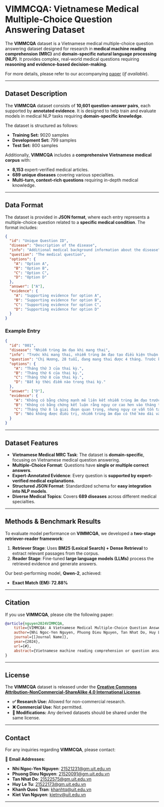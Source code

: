# **VIMMCQA: Vietnamese Medical Multiple-Choice Question Answering Dataset**

The **VIMMCQA** dataset is a Vietnamese medical multiple-choice question answering dataset designed for research in **medical machine reading comprehension (MRC)** and **domain-specific natural language processing (NLP)**. It provides complex, real-world medical questions requiring **reasoning and evidence-based decision-making**.

For more details, please refer to our accompanying [paper](#) (*if available*).

---

## **Dataset Description**

The **VIMMCQA** dataset consists of **10,601 question-answer pairs**, each supported by **annotated evidence**. It is designed to help train and evaluate models in medical NLP tasks requiring **domain-specific knowledge**.

The dataset is structured as follows:
- **Training Set:** 9020 samples 
- **Development Set:** 799 samples 
- **Test Set:** 800 samples 

Additionally, **VIMMCQA** includes a **comprehensive Vietnamese medical corpus** with:
- **8,153** expert-verified medical articles.
- **689 unique diseases** covering various specialties.
- **Multi-turn, context-rich questions** requiring in-depth medical knowledge.

---

## **Data Format**

The dataset is provided in **JSON format**, where each entry represents a multiple-choice question related to a **specific medical condition**. The format includes:

```json
{
  "id": "Unique Question ID",
  "disease": "Description of the disease",
  "info": "Additional medical background information about the disease",
  "question": "The medical question",
  "options": {
    "A": "Option A",
    "B": "Option B",
    "C": "Option C",
    "D": "Option D"
  },
  "answer": ["A"],
  "evidence": {
    "A": "Supporting evidence for option A",
    "B": "Supporting evidence for option B",
    "C": "Supporting evidence for option C",
    "D": "Supporting evidence for option D"
  }
}
```

### **Example Entry**
```json
{
  "id": "001",
  "disease": "Nhiễm trùng âm đạo khi mang thai",
  "info": "Trước khi mang thai, nhiễm trùng âm đạo tạo điều kiện thuận lợi cho vi khuẩn (E. coli, liên cầu khuẩn nhóm B) xâm nhập vào cơ thể. Những vi khuẩn này có thể tồn tại sâu bên trong trong suốt thai kỳ.",
  "question": "Chị Hương, 28 tuổi, đang mang thai được 4 tháng. Trước khi mang thai, chị đã được chẩn đoán mắc nhiễm trùng âm đạo. Nếu không được điều trị kịp thời, chị Hương có nguy cơ bị vỡ ối vào thời điểm nào trong thai kỳ?",
  "options": {
    "A": "Tháng thứ 3 của thai kỳ.",
    "B": "Tháng thứ 6 của thai kỳ.",
    "C": "Tháng thứ 8 của thai kỳ.",
    "D": "Bất kỳ thời điểm nào trong thai kỳ."
  },
  "answer": ["D"],
  "evidence": {
    "A": "Không có bằng chứng mạnh mẽ liên kết nhiễm trùng âm đạo trước khi mang thai với nguy cơ vỡ ối vào tháng thứ 3.",
    "B": "Không có bằng chứng kết luận rằng nguy cơ cao hơn vào tháng thứ 6.",
    "C": "Tháng thứ 8 là giai đoạn quan trọng, nhưng nguy cơ vẫn tồn tại trong suốt thai kỳ.",
    "D": "Nếu không được điều trị, nhiễm trùng âm đạo có thể kéo dài và làm tăng nguy cơ vỡ ối vào bất kỳ thời điểm nào trong thai kỳ."
  }
}

```

---

## **Dataset Features**
- **Vietnamese Medical MRC Task**: The dataset is **domain-specific**, focusing on Vietnamese medical question answering.
- **Multiple-Choice Format**: Questions have **single or multiple correct answers**.
- **Expert-Annotated Evidence**: Every question is **supported by expert-verified medical explanations**.
- **Structured JSON Format**: Standardized schema for **easy integration into NLP models**.
- **Diverse Medical Topics**: Covers **689 diseases** across different medical specialties.

---

## **Methods & Benchmark Results**

To evaluate model performance on **VIMMCQA**, we developed a **two-stage retriever-reader framework**:

1. **Retriever Stage**: Uses **BM25 (Lexical Search) + Dense Retrieval** to extract relevant passages from the corpus.
2. **Reader Stage**: Fine-tuned **large language models (LLMs)** process the retrieved evidence and generate answers.

Our best-performing model, **Qwen-2**, achieved:
- **Exact Match (EM): 72.88%**
---

## **Citation**
If you use **VIMMCQA**, please cite the following paper:

```bibtex
@article{nguyen2024VIMMCQA,
    title={VIMMCQA: A Vietnamese Medical Multiple-Choice Question Answering Dataset},
    author={Nhi Ngoc-Yen Nguyen, Phuong Dieu Nguyen, Tan Nhat Do, Huy Le Tu, Khanh Quoc Tran, Kiet Van Nguyen},
    journal={[Journal Name]},
    year={2024},
    url={#},
    abstract={Vietnamese machine reading comprehension or question answering, especially in tasks requiring reasoning over specialized domain knowledge like medical information, remains under-researched. To contribute to medical domain reading comprehension, we propose a new dataset and a new framework for low-resource languages like Vietnamese.}
}
```

---

## **License**
The **VIMMCQA** dataset is released under the **[Creative Commons Attribution-NonCommercial-ShareAlike 4.0 International License](https://creativecommons.org/licenses/by-nc-sa/4.0/)**.

- **✅ Research Use:** Allowed for non-commercial research.
- **❌ Commercial Use:** Not permitted.
- **🔄 Modifications:** Any derived datasets should be shared under the same license.

---

## **Contact**
For any inquiries regarding **VIMMCQA**, please contact:

📩 **Email Addresses**:
- **Nhi Ngoc-Yen Nguyen**: [21521231@gm.uit.edu.vn](mailto:21521231@gm.uit.edu.vn)
- **Phuong Dieu Nguyen**: [21520091@gm.uit.edu.vn](mailto:21520091@gm.uit.edu.vn)
- **Tan Nhat Do**: [21522575@gm.uit.edu.vn](mailto:21522575@gm.uit.edu.vn)
- **Huy Le Tu**: [21522173@gm.uit.edu.vn](mailto:21522173@gm.uit.edu.vn)
- **Khanh Quoc Tran**: [khanhtq@uit.edu.vn](mailto:khanhtq@uit.edu.vn)
- **Kiet Van Nguyen**: [kietnv@uit.edu.vn](mailto:kietnv@uit.edu.vn)

---
